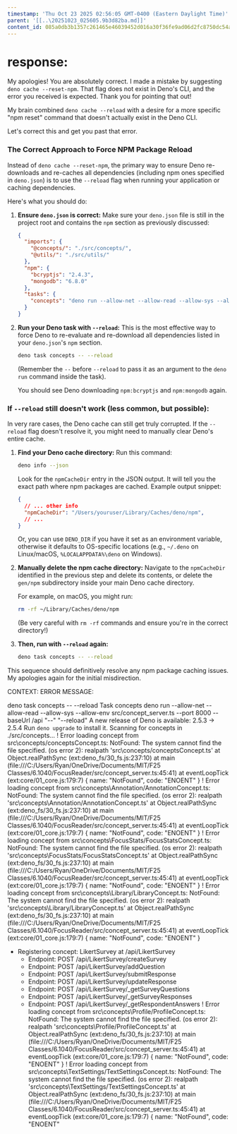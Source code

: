 ```yaml
---
timestamp: 'Thu Oct 23 2025 02:56:05 GMT-0400 (Eastern Daylight Time)'
parent: '[[..\20251023_025605.9b3d82ba.md]]'
content_id: 085a0db3b1357c261465e46039452d016a30f36fe9ad06d2fc8750dc54aa27f8
---
```


# response:

My apologies! You are absolutely correct. I made a mistake by suggesting `deno cache --reset-npm`. That flag does not exist in Deno's CLI, and the error you received is expected. Thank you for pointing that out!

My brain combined `deno cache --reload` with a desire for a more specific "npm reset" command that doesn't actually exist in the Deno CLI.

Let's correct this and get you past that error.

### The Correct Approach to Force NPM Package Reload

Instead of `deno cache --reset-npm`, the primary way to ensure Deno re-downloads and re-caches all dependencies (including npm ones specified in `deno.json`) is to use the `--reload` flag when running your application or caching dependencies.

Here's what you should do:

1. **Ensure `deno.json` is correct:**
   Make sure your `deno.json` file is still in the project root and contains the `npm` section as previously discussed:

   ```json
   {
     "imports": {
       "@concepts/": "./src/concepts/",
       "@utils/": "./src/utils/"
     },
     "npm": {
       "bcryptjs": "2.4.3",
       "mongodb": "6.8.0"
     },
     "tasks": {
       "concepts": "deno run --allow-net --allow-read --allow-sys --allow-env src/concept_server.ts --port 8000 --baseUrl /api"
     }
   }
   ```

2. **Run your Deno task with `--reload`:**
   This is the most effective way to force Deno to re-evaluate and re-download all dependencies listed in your `deno.json`'s `npm` section.

   ```bash
   deno task concepts -- --reload
   ```

   (Remember the `--` before `--reload` to pass it as an argument to the `deno run` command inside the task).

   You should see Deno downloading `npm:bcryptjs` and `npm:mongodb` again.

### If `--reload` still doesn't work (less common, but possible):

In very rare cases, the Deno cache can still get truly corrupted. If the `--reload` flag doesn't resolve it, you might need to manually clear Deno's entire cache.

1. **Find your Deno cache directory:**
   Run this command:
   ```bash
   deno info --json
   ```
   Look for the `npmCacheDir` entry in the JSON output. It will tell you the exact path where npm packages are cached.
   Example output snippet:
   ```json
   {
     // ... other info
     "npmCacheDir": "/Users/youruser/Library/Caches/deno/npm",
     // ...
   }
   ```
   Or, you can use `DENO_DIR` if you have it set as an environment variable, otherwise it defaults to OS-specific locations (e.g., `~/.deno` on Linux/macOS, `%LOCALAPPDATA%\deno` on Windows).

2. **Manually delete the npm cache directory:**
   Navigate to the `npmCacheDir` identified in the previous step and delete its contents, or delete the `gen/npm` subdirectory inside your main Deno cache directory.

   For example, on macOS, you might run:

   ```bash
   rm -rf ~/Library/Caches/deno/npm
   ```

   (Be very careful with `rm -rf` commands and ensure you're in the correct directory!)

3. **Then, run with `--reload` again:**
   ```bash
   deno task concepts -- --reload
   ```

This sequence should definitively resolve any npm package caching issues. My apologies again for the initial misdirection.

CONTEXT: ERROR MESSAGE:

deno task concepts -- --reload
Task concepts deno run --allow-net --allow-read --allow-sys --allow-env src/concept\_server.ts --port 8000 --baseUrl /api "--" "--reload"
A new release of Deno is available: 2.5.3 → 2.5.4 Run `deno upgrade` to install it.
Scanning for concepts in ./src/concepts...
! Error loading concept from src\concepts/conceptsConcept.ts: NotFound: The system cannot find the file specified. (os error 2): realpath 'src\concepts/conceptsConcept.ts'
at Object.realPathSync (ext:deno\_fs/30\_fs.js:237:10)
at main (file:///C:/Users/Ryan/OneDrive/Documents/MIT/F25 Classes/6.1040/FocusReader/src/concept\_server.ts:45:41)
at eventLoopTick (ext:core/01\_core.js:179:7) {
name: "NotFound",
code: "ENOENT"
}
! Error loading concept from src\concepts\Annotation/AnnotationConcept.ts: NotFound: The system cannot find the file specified. (os error 2): realpath 'src\concepts\Annotation/AnnotationConcept.ts'
at Object.realPathSync (ext:deno\_fs/30\_fs.js:237:10)
at main (file:///C:/Users/Ryan/OneDrive/Documents/MIT/F25 Classes/6.1040/FocusReader/src/concept\_server.ts:45:41)
at eventLoopTick (ext:core/01\_core.js:179:7) {
name: "NotFound",
code: "ENOENT"
}
! Error loading concept from src\concepts\FocusStats/FocusStatsConcept.ts: NotFound: The system cannot find the file specified. (os error 2): realpath 'src\concepts\FocusStats/FocusStatsConcept.ts'
at Object.realPathSync (ext:deno\_fs/30\_fs.js:237:10)
at main (file:///C:/Users/Ryan/OneDrive/Documents/MIT/F25 Classes/6.1040/FocusReader/src/concept\_server.ts:45:41)
at eventLoopTick (ext:core/01\_core.js:179:7) {
name: "NotFound",
code: "ENOENT"
}
! Error loading concept from src\concepts\Library/LibraryConcept.ts: NotFound: The system cannot find the file specified. (os error 2): realpath 'src\concepts\Library/LibraryConcept.ts'
at Object.realPathSync (ext:deno\_fs/30\_fs.js:237:10)
at main (file:///C:/Users/Ryan/OneDrive/Documents/MIT/F25 Classes/6.1040/FocusReader/src/concept\_server.ts:45:41)
at eventLoopTick (ext:core/01\_core.js:179:7) {
name: "NotFound",
code: "ENOENT"
}

* Registering concept: LikertSurvey at /api/LikertSurvey
  * Endpoint: POST /api/LikertSurvey/createSurvey
  * Endpoint: POST /api/LikertSurvey/addQuestion
  * Endpoint: POST /api/LikertSurvey/submitResponse
  * Endpoint: POST /api/LikertSurvey/updateResponse
  * Endpoint: POST /api/LikertSurvey/\_getSurveyQuestions
  * Endpoint: POST /api/LikertSurvey/\_getSurveyResponses
  * Endpoint: POST /api/LikertSurvey/\_getRespondentAnswers
    ! Error loading concept from src\concepts\Profile/ProfileConcept.ts: NotFound: The system cannot find the file specified. (os error 2): realpath 'src\concepts\Profile/ProfileConcept.ts'
    at Object.realPathSync (ext:deno\_fs/30\_fs.js:237:10)
    at main (file:///C:/Users/Ryan/OneDrive/Documents/MIT/F25 Classes/6.1040/FocusReader/src/concept\_server.ts:45:41)
    at eventLoopTick (ext:core/01\_core.js:179:7) {
    name: "NotFound",
    code: "ENOENT"
    }
    ! Error loading concept from src\concepts\TextSettings/TextSettingsConcept.ts: NotFound: The system cannot find the file specified. (os error 2): realpath 'src\concepts\TextSettings/TextSettingsConcept.ts'
    at Object.realPathSync (ext:deno\_fs/30\_fs.js:237:10)
    at main (file:///C:/Users/Ryan/OneDrive/Documents/MIT/F25 Classes/6.1040/FocusReader/src/concept\_server.ts:45:41)
    at eventLoopTick (ext:core/01\_core.js:179:7) {
    name: "NotFound",
    code: "ENOENT"
